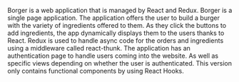 Borger is a web application that is managed by React and Redux. Borger is a single page application. The application offers the user to build a burger with the variety of ingredients offered to them. As they click the buttons to add ingredients, the app dynamically displays them to the users thanks to React. Redux is used to handle async code for the orders and ingredients using a middleware called react-thunk. The application has an authentication page to handle users coming into the website. As well as specific views depending on whether the user is authenticated. This version only contains functional components by using React Hooks.

